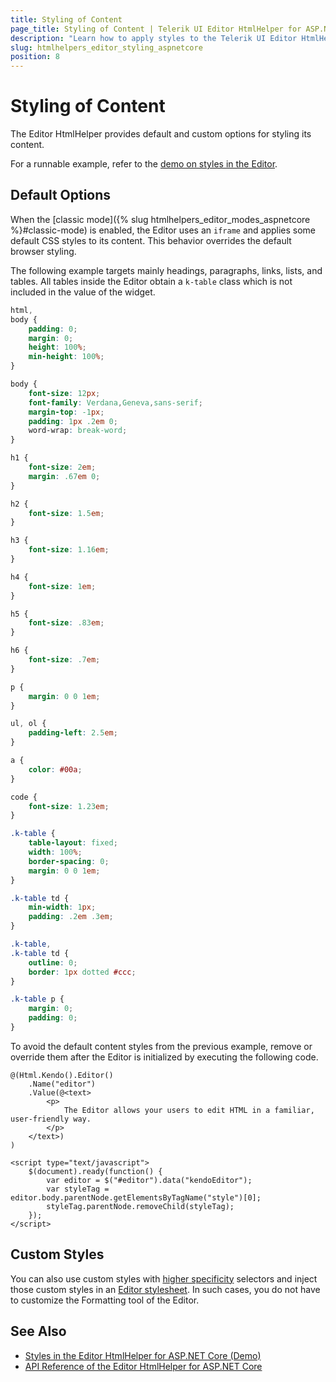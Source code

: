 ```yaml
---
title: Styling of Content
page_title: Styling of Content | Telerik UI Editor HtmlHelper for ASP.NET Core
description: "Learn how to apply styles to the Telerik UI Editor HtmlHelper for ASP.NET Core (MVC 6 or ASP.NET Core MVC)."
slug: htmlhelpers_editor_styling_aspnetcore
position: 8
---
```


# Styling of Content

The Editor HtmlHelper provides default and custom options for styling its content.

For a runnable example, refer to the [demo on styles in the Editor](https://demos.telerik.com/aspnet-core/editor/styles).

## Default Options

When the [classic mode]({% slug htmlhelpers_editor_modes_aspnetcore %}#classic-mode) is enabled, the Editor uses an `iframe` and applies some default CSS styles to its content. This behavior overrides the default browser styling.

The following example targets mainly headings, paragraphs, links, lists, and tables. All tables inside the Editor obtain a `k-table` class which is not included in the value of the widget.

```css
html,
body {
    padding: 0;
    margin: 0;
    height: 100%;
    min-height: 100%;
}

body {
    font-size: 12px;
    font-family: Verdana,Geneva,sans-serif;
    margin-top: -1px;
    padding: 1px .2em 0;
    word-wrap: break-word;
}

h1 {
    font-size: 2em;
    margin: .67em 0;
}

h2 {
    font-size: 1.5em;
}

h3 {
    font-size: 1.16em;
}

h4 {
    font-size: 1em;
}

h5 {
    font-size: .83em;
}

h6 {
    font-size: .7em;
}

p {
    margin: 0 0 1em;
}

ul, ol {
    padding-left: 2.5em;
}

a {
    color: #00a;
}

code {
    font-size: 1.23em;
}

.k-table {
    table-layout: fixed;
    width: 100%;
    border-spacing: 0;
    margin: 0 0 1em;
}

.k-table td {
    min-width: 1px;
    padding: .2em .3em;
}

.k-table,
.k-table td {
    outline: 0;
    border: 1px dotted #ccc;
}

.k-table p {
    margin: 0;
    padding: 0;
}
```

To avoid the default content styles from the previous example, remove or override them after the Editor is initialized by executing the following code.

```
@(Html.Kendo().Editor()
    .Name("editor")
    .Value(@<text>
        <p>
            The Editor allows your users to edit HTML in a familiar, user-friendly way.
        </p>
    </text>)
)

<script type="text/javascript">
    $(document).ready(function() {
        var editor = $("#editor").data("kendoEditor");
        var styleTag = editor.body.parentNode.getElementsByTagName("style")[0];
        styleTag.parentNode.removeChild(styleTag);
    });
</script>
```

## Custom Styles

You can also use custom styles with [higher specificity](https://developer.mozilla.org/en-US/docs/Web/CSS/Specificity) selectors and inject those custom styles in an [Editor stylesheet](https://demos.telerik.com/aspnet-core/editor/styles). In such cases, you do not have to customize the Formatting tool of the Editor.

## See Also

* [Styles in the Editor HtmlHelper for ASP.NET Core (Demo)](https://demos.telerik.com/aspnet-core/editor/styles)
* [API Reference of the Editor HtmlHelper for ASP.NET Core](/api/editor)
